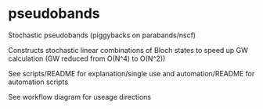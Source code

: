 # pseudobands
Stochastic pseudobands (piggybacks on parabands/nscf)

Constructs stochastic linear combinations of Bloch states to speed up GW calculation 
(GW reduced from O(N^4) to O(N^2))

See scripts/README for explanation/single use and automation/README for automation scripts

See workflow diagram for useage directions
